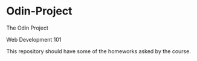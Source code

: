 # Odin-Project

The Odin Project

Web Development 101

This repository should have some of the homeworks asked by the course.
